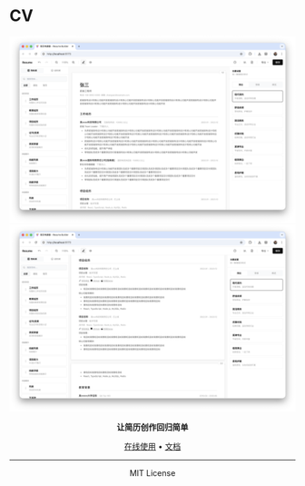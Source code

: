 # CV

<p align="center">
  <img src="./images/1.png" alt="CVBuilder" width="800">
  <img src="./images/2.png" alt="CVBuilder" width="800">
</p>

<p align="center">
  <strong>让简历创作回归简单</strong>
</p>

<p align="center">
  <a href="https://stevenleep.github.io/CVBuilder/">在线使用</a> •
  <a href="./docs">文档</a>
</p>

---

<p align="center">MIT License</p>

